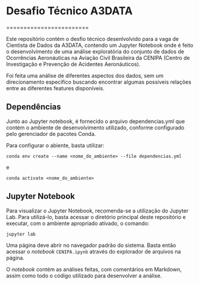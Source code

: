 # Desafio Técnico A3DATA
========================

Este repositório contém o desfio técnico desenlvolvido para a vaga de Cientista de Dados da A3DATA, contendo um Jupyter Notebook onde é feito o desenvolvimento de uma análise exploratória do conjunto de dados de Ocorrências Aeronáuticas na Aviação Civil Brasileira da CENIPA (Centro de Investigação e Prevenção de Acidentes Aeronáuticos).

Foi feita uma análise de diferentes aspectos dos dados, sem um direcionamento específico buscando encontrar algumas possíveis relações entre as diferentes features disponíveis.

## Dependências

Junto ao Jupyter notebook, é fornecido o arquivo dependencias.yml que contém o ambiente de desenvolvimento utilizado, conforme configurado pelo gerenciador de pacotes Conda.

Para configurar o abiente, basta utilizar:
```
conda env create --name <nome_do_ambiente> --file dependencias.yml
```
e 
```
conda activate <nome_do_ambiente>
```

## Jupyter Notebook

Para visualizar o Jupyter Notebook, recomenda-se a utilização do Jupyter Lab. Para utilizá-lo, basta acessar o diretório principal deste repositório e executar, com o ambiente apropriado ativado, o comando:
```
jupyter lab
```
Uma página deve abrir no navegador padrão do sistema. Basta então acessar o _notebook_ `CENIPA.ipynb` através do explorador de arquivos na página.

O _notebook_ contém as análises feitas, com comentários em Markdown, assim como todo o código utilizado para desenvolver a análise.
